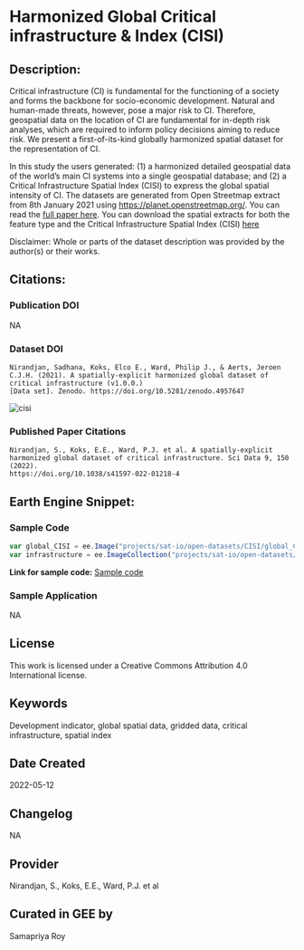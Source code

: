 
# Harmonized Global Critical infrastructure & Index (CISI)

## Description:

Critical infrastructure (CI) is fundamental for the functioning of a society and forms the backbone for socio-economic development. Natural and human-made threats, however, pose a major risk to CI. Therefore, geospatial data on the location of CI are fundamental for in-depth risk analyses, which are required to inform policy decisions aiming to reduce risk. We present a first-of-its-kind globally harmonized spatial dataset for the representation of CI.

In this study the users generated: (1) a harmonized detailed geospatial data of the world’s main CI systems into a single geospatial database; and (2) a Critical Infrastructure Spatial Index (CISI) to express the global spatial intensity of CI. The datasets are generated from Open Streetmap extract from 8th January 2021 using https://planet.openstreetmap.org/. You can read the [full paper here](https://www.nature.com/articles/s41597-022-01218-4). You can download the spatial extracts for both the feature type and the Critical Infrastructure Spatial Index (CISI) [here](https://zenodo.org/record/4957647#.Yl5lhFzMJct)

Disclaimer: Whole or parts of the dataset description was provided by the author(s) or their works.

## Citations:

### Publication DOI

NA

### Dataset DOI

```
Nirandjan, Sadhana, Koks, Elco E., Ward, Philip J., & Aerts, Jeroen C.J.H. (2021). A spatially-explicit harmonized global dataset of critical infrastructure (v1.0.0.)
[Data set]. Zenodo. https://doi.org/10.5281/zenodo.4957647
```

![cisi](https://user-images.githubusercontent.com/6677629/168509625-651d2582-0518-41bf-897e-e1468af52c95.gif)

### Published Paper Citations

```
Nirandjan, S., Koks, E.E., Ward, P.J. et al. A spatially-explicit harmonized global dataset of critical infrastructure. Sci Data 9, 150 (2022).
https://doi.org/10.1038/s41597-022-01218-4
```


## Earth Engine Snippet:

### Sample Code

```js
var global_CISI = ee.Image("projects/sat-io/open-datasets/CISI/global_CISI");
var infrastructure = ee.ImageCollection("projects/sat-io/open-datasets/CISI/amount_infrastructure");
```

**Link for sample code:** [Sample code](https://code.earthengine.google.com/?scriptPath=users/sat-io/awesome-gee-catalog-examples:population-socioeconomics/CRITICAL-INF-SPATIAL-INDEX(CISI))


### Sample Application

NA

## License

This work is licensed under a Creative Commons Attribution 4.0 International license.

## Keywords

Development indicator, global spatial data, gridded data, critical infrastructure, spatial index

## Date Created

2022-05-12

## Changelog

NA

## Provider

Nirandjan, S., Koks, E.E., Ward, P.J. et al

## Curated in GEE by
Samapriya Roy
